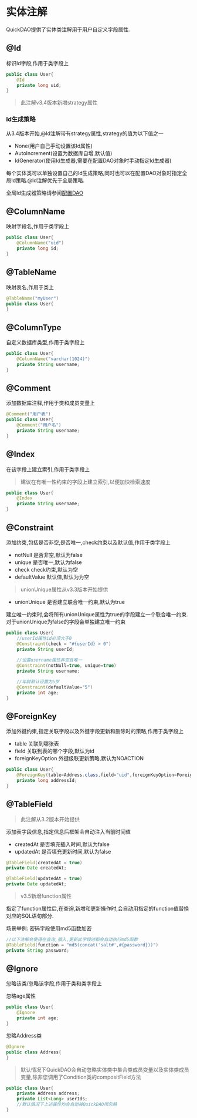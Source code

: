 # 实体注解

QuickDAO提供了实体类注解用于用户自定义字段属性.

## @Id

标识Id字段,作用于类字段上

```java
public class User{
    @Id
    private long uid;
}
```

> 此注解v3.4版本新增strategy属性

### Id生成策略

从3.4版本开始,@Id注解带有strategy属性,strategy的值为以下值之一

* None(用户自己手动设置该Id属性)
* AutoIncrement(设置为数据库自增,默认值)
* IdGenerator(使用Id生成器,需要在配置DAO对象时手动指定Id生成器)

每个实体类可以单独设置自己的Id生成策略,同时也可以在配置DAO对象时指定全局Id策略.@Id注解优先于全局策略.

全局Id生成器策略请参阅[配置DAO](/zh-cn/config/configuration.md)

## @ColumnName

映射字段名,作用于类字段上

```java
public class User{
    @ColumnName("uid")
    private long id;
}
```

## @TableName

映射表名,作用于类上

```java
@TableName("myUser")
public class User{
}
```

## @ColumnType

自定义数据库类型,作用于类字段上

```java
public class User{
    @ColumnName("varchar(1024)")
    private String username;
}
```

## @Comment

添加数据库注释,作用于类和成员变量上

```java
@Comment("用户表")
public class User{
    @Comment("用户名")
    private String username;
}
```

## @Index

在该字段上建立索引,作用于类字段上

> 建议在有唯一性约束的字段上建立索引,以便加快检索速度

```java
public class User{
    @Index
    private String username;
}
```

## @Constraint

添加约束,包括是否非空,是否唯一,check约束以及默认值,作用于类字段上

* notNull 是否非空,默认为false
* unique 是否唯一,默认为false
* check check约束,默认为空
* defaultValue 默认值,默认为为空

> unionUnique属性从v3.3版本开始提供

* unionUnique 是否建立联合唯一约束,默认为true

建立唯一约束时,会将所有unionUnique属性为true的字段建立一个联合唯一约束.
对于unionUnique为false的字段会单独建立唯一约束

```java
public class User{
    //userId属性id必须大于0
    @Constraint(check = "#{userId} > 0")
    private String userId;
 
    //设置username属性非空且唯一
    @Constraint(notNull=true, unique=true)
    private String username;

    //年龄默认设置为5岁
    @Constraint(defaultValue="5")
    private int age;
}
```

## @ForeignKey

添加外键约束,指定关联字段以及外键字段更新和删除时的策略,作用于类字段上

* table 关联到哪张表
* field 关联到表的哪个字段,默认为id
* foreignKeyOption 外键级联更新策略,默认为NOACTION

```java
public class User{ 
    @ForeignKey(table=Address.class,field="uid",foreignKeyOption=ForeignKeyOption.RESTRICT)
    private long addressId;
}
```

## @TableField

> 此注解从3.2版本开始提供

添加表字段信息,指定信息后框架会自动注入当前时间值

* createdAt 是否填充插入时间,默认为false
* updatedAt 是否填充更新时间,默认为false

```java
@TableField(createdAt = true)
private Date createdAt;

@TableField(updatedAt = true)
private Date updatedAt;
```

> v3.5新增function属性

指定了function属性后,在查询,新增和更新操作时,会自动用指定的function值替换对应的SQL语句部分.

场景举例: 密码字段使用md5函数加密

```java
//以下注解会使得在查询,插入,更新此字段时都会自动执行md5函数
@TableField(function = "md5(concat('salt#',#{password}))")
private String password;
```
## @Ignore

忽略该类/忽略该字段,作用于类和类字段上

忽略age属性

```java
public class User{
    @Ignore
    private int age;
}
```

忽略Address类

```java
@Ignore
public class Address{
}
```

> 默认情况下QuickDAO会自动忽略实体类中集合类成员变量以及实体类成员变量,除非您调用了Condition类的compositField方法

```java
public class User{
    private Address address;
    private List<Long> userIds;
    //默认情况下上述属性均会自动被QuickDAO所忽略
}
```
